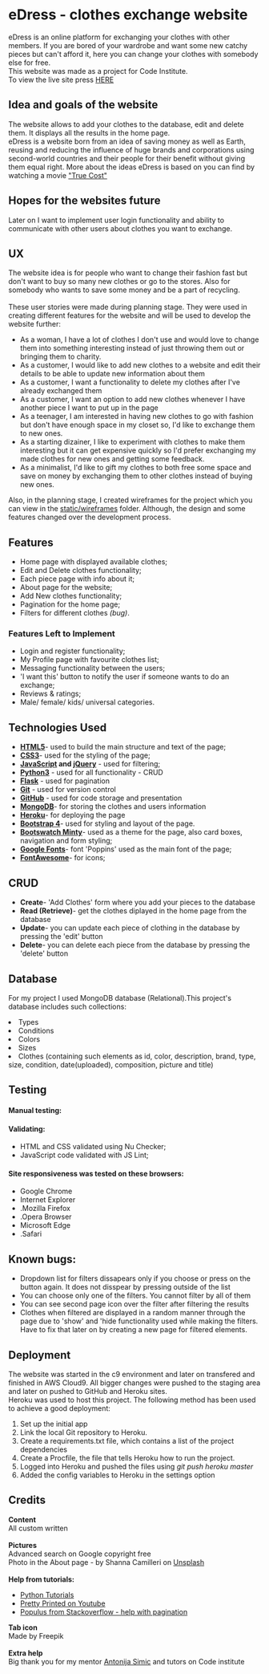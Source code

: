 <h1>eDress - clothes exchange website</h1>
eDress is an online platform for exchanging your clothes with other members. 
If you are bored of your wardrobe and want some new catchy pieces but can't afford it, here you can change your clothes with somebody else for free.
<br>This website was made as a project for Code Institute.
<br>To view the live site press <a href="https://edress-project.herokuapp.com/">HERE</a>
<h2>Idea and goals of the website</h2>
The website allows to add your clothes to the database, edit and delete them. It displays all the results in the home page.<br>
eDress is a website born from an idea of saving money as well as Earth, reusing and reducing the influence of huge brands and corporations using second-world countries and their people for their benefit without giving them equal right. More about the ideas eDress is based on you can find by watching a movie <a href="https://truecostmovie.com/">"True Cost"</a>
<h2>Hopes for the websites future</h2>
Later on I want to implement user login functionality and ability to communicate with other users about clothes you want to exchange.

<h2>UX</h2>
The website idea is for people who want to change their fashion fast but don't want to buy so many new clothes or go to the stores. Also for somebody who wants to save some money and be a part of recycling.<br><br>
These user stories were made during planning stage. They were used in creating different features for the website and will be used to develop the website further:<br>
<ul>
<li>As a woman, I have a lot of clothes I don't use and would love to change them into something interesting instead of just throwing them out or bringing them to charity.</li>
<li>As a customer, I would like to add new clothes to a website and edit their details to be able to update new information about them</li>
<li>As a customer, I want a functionality to delete my clothes after I've already exchanged them</li>
<li>As a customer, I want an option to add new clothes whenever I have another piece I want to put up in the page</li>
<li>As a teenager, I am interested in having new clothes to go with fashion but don't have enough space in my closet so, I'd like to exchange them to new ones.</li>
<li>As a starting dizainer, I like to experiment with clothes to make them interesting but it can get expensive quickly so I'd prefer exchanging my made clothes for new ones and getting some feedback.</li>
<li>As a minimalist, I'd like to gift my clothes to both free some space and save on money by exchanging them to other clothes instead of buying new ones.</li>
</ul>
Also, in the planning stage, I created wireframes for the project which you can view in the <a href="https://github.com/Surelis848/eDress/tree/master/static/wireframes">static/wireframes</a> folder. Although, the design and some features changed over the development process.

<h2>Features</h2>
<ul>
<li>Home page with displayed available clothes;</li>
<li>Edit and Delete clothes functionality;</li>
<li>Each piece page with info about it;</li>
<li>About page for the website;</li>
<li>Add New clothes functionality;</li>
<li>Pagination for the home page;</li>
<li>Filters for different clothes <i>(bug)</i>.</li>
</ul>

<h3>Features Left to Implement</h3>
<ul>
<li>Login and register functionality;</li>
<li>My Profile page with favourite clothes list;</li>
<li>Messaging functionality between the users;</li>
<li>'I want this' button to notify the user if someone wants to do an exchange;</li>
<li>Reviews & ratings;</li>
<li>Male/ female/ kids/ universal categories.</li>
</ul>
<h2>Technologies Used</h2>
<ul>
<li><strong><a href="https://www.w3schools.com/html/html5_intro.asp">HTML5</a></strong>- used to build the main structure and text of the page;</li>
<li><strong><a href="http://www.css3.info/">CSS3</a></strong>- used for the styling of the page;</li>
<li><strong><a href="https://www.javascript.com/">JavaScript</a> and <a href="https://jquery.com/">jQuery</a></strong> - used for filtering;</li>
<li><strong><a href="https://www.python.org/">Python3</a></strong> - used for all functionality - CRUD</li>
<li><strong><a href="https://palletsprojects.com/p/flask/">Flask</a></strong> - used for pagination</li>
<li><strong><a href="https://git-scm.com/">Git</a></strong> - used for version control</li>
<li><strong><a href="https://github.com/">GitHub</a></strong> - used for code storage and presentation</li>
<li><strong><a href="https://www.mongodb.com/">MongoDB</a></strong>- for storing the clothes and users information</li>
<li><strong><a href="https://www.heroku.com/">Heroku</a></strong>- for deploying the page</li>
<li><strong><a href="https://getbootstrap.com/">Bootstrap 4</a></strong>- used for styling and layout of the page.</li>
<li><strong><a href="https://bootswatch.com/minty/">Bootswatch Minty</a></strong>- used as a theme for the page, also card boxes, navigation and form styling;</li>
<li><strong><a href="https://fonts.google.com/">Google Fonts</a></strong>- font 'Poppins' used as the main font of the page;</li>
<li><strong><a href="https://fontawesome.com/">FontAwesome</a></strong>- for icons;</li>
</ul>

<h2>CRUD</h2>
<ul>
<li><strong>Create</strong>- 'Add Clothes' form where you add your pieces to the database</li>
<li><strong>Read (Retrieve)</strong>- get the clothes diplayed in the home page from the database</li>
<li><strong>Update</strong>- you can update each piece of clothing in the database by pressing the 'edit' button</li>
<li><strong>Delete</strong>- you can delete each piece from the database by pressing the 'delete' button</li>
</ul>

<h2>Database</h2>
<p>For my project I used MongoDB database (Relational).This project's database includes such collections:
<li>Types</li>
<li>Conditions</li>
<li>Colors</li>
<li>Sizes</li>
<li>Clothes (containing such elements as id, color, description, brand, type, size, condition, date(uploaded), composition, picture and title)</li>
</p>

<h2>Testing</h2>
<h4>Manual testing:</h4>
<h4>Validating:</h4>
<ul>
<li>HTML and CSS validated using Nu Checker;</li>
<li>JavaScript code validated with JS Lint;</li>
</ul>
<h4>Site responsiveness was tested on these browsers:</h4>
<ul>
<li>Google Chrome</li>
<li>Internet Explorer</li>
<li>.Mozilla Firefox</li>
<li>.Opera Browser</li>
<li>Microsoft Edge</li>
<li>.Safari</li>
</ul>
<h2>Known bugs:</h2>
<ul>
<li>Dropdown list for filters dissapears only if you choose or press on the button again. It does not disspear by pressing outside of the list</li>
<li>You can choose only one of the filters. You cannot filter by all of them</li>
<li>You can see second page icon over the filter after filtering the results</li>
<li>Clothes when filtered are displayed in a random manner through the page due to 'show' and 'hide functionality used while making the filters. Have to fix that later on by creating a new page for filtered elements.</li>
</ul>

<h2>Deployment</h2>
The website was started in the c9 environment and later on transfered and finished in AWS Cloud9. All bigger changes were pushed to the staging area and later on pushed to GitHub and Heroku sites.<br>
Heroku was used to host this project. The following method has been used to achieve a good deployment:
<ol>
<li>Set up the initial app</li>
<li>Link the local Git repository to Heroku.</li>
<li>Create a requirements.txt file, which contains a list of the project dependencies</li>
<li>Create a Procfile, the file that tells Heroku how to run the project.</li>
<li>Logged into Heroku and pushed the files using <i>git push heroku master</i></li>
<li>Added the config variables to Heroku in the settings option</li>
</ol>

<h2>Credits</h2>
<strong>Content</strong><br>
All custom written
<br><br><strong>Pictures</strong><br>
Advanced search on Google copyright free<br>
Photo in the About page - by Shanna Camilleri on <a href="https://unsplash.com/">Unsplash</a>
<br><br><strong>Help from tutorials:</strong><br>
<ul>
<li><a href="https://pythonspot.com/login-authentication-with-flask/">Python Tutorials</a></li>
<li><a href="https://www.youtube.com/watch?v=vVx1737auSE">Pretty Printed on Youtube</a></li>
<li><a href='https://stackoverflow.com/users/520857/populus'>Populus from Stackoverflow - help with pagination</a></li>
</ul>
<strong>Tab icon</strong><br>
Made by <a href"www.flaticon.com">Freepik</a>
<br><br><strong>Extra help</strong><br>
Big thank you for my mentor <a href='https://github.com/tonkec'>Antonija Simic</a> and tutors on Code institute
